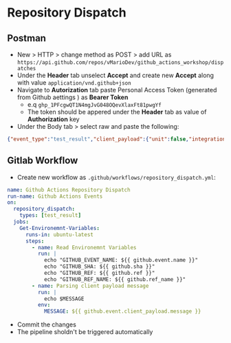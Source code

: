 



# Repository Dispatch


## Postman

- New > HTTP > change method as POST > add URL as `https://api.github.com/repos/vMarioDev/github_actions_workshop/dispatches`
- Under the **Header** tab unselect **Accept** and create new **Accept** along with value `application/vnd.github+json`
- Navigate to **Autorization** tab paste Personal Access Token (generated from Github aettings ) as **Bearer Token**
  - e.q `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`
  - The token should be appered under the **Header** tab as value of **Authorization** key
- Under the Body tab > select raw and paste the following:

```json
{"event_type":"test_result","client_payload":{"unit":false,"integration":true, "message": "My Test Value!!"}}
```

## Gitlab Workflow

- Create new workflow as `.github/workflows/repository_dispatch.yml`: 

```yml
name: Github Actions Repository Dispatch
run-name: Github Actions Events
on:
  repository_dispatch:
    types: [test_result]
  jobs:
    Get-Environemnt-Variables:
      runs-in: ubuntu-latest
      steps:
        - name: Read Environemnt Variables
          run: |
            echo "GITHUB_EVENT_NAME: ${{ github.event.name }}"
            echo "GITHUB_SHA: ${{ github.sha }}"
            echo "GITHUB_REF: ${{ github.ref }}"
            echo "GITHUB_REF_NAME: ${{ github.ref_name }}"
        - name: Parsing client payload message
          run: |
            echo $MESSAGE
          env:
            MESSAGE: ${{ github.event.client_payload.message }}
```

- Commit the changes
- The pipeline sholdn't be triggered automatically 